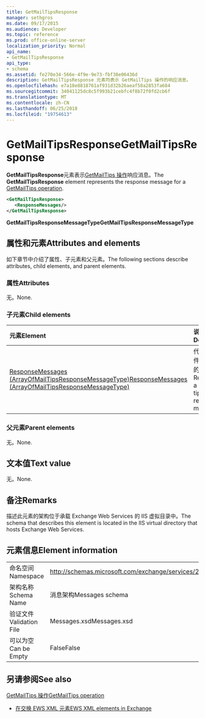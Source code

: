 ```yaml
---
title: GetMailTipsResponse
manager: sethgros
ms.date: 09/17/2015
ms.audience: Developer
ms.topic: reference
ms.prod: office-online-server
localization_priority: Normal
api_name:
- GetMailTipsResponse
api_type:
- schema
ms.assetid: fe270e34-566e-4f9e-9e73-fbf38e06436d
description: GetMailTipsResponse 元素均表示 GetMailTips 操作的响应消息。
ms.openlocfilehash: e7a18e8818761af931d32b26aeaf58a2853fa684
ms.sourcegitcommit: 34041125dc8c5f993b21cebfc4f8b72f0fd2cb6f
ms.translationtype: MT
ms.contentlocale: zh-CN
ms.lasthandoff: 06/25/2018
ms.locfileid: "19754613"
---
```

# <a name="getmailtipsresponse"></a><span data-ttu-id="94a32-103">GetMailTipsResponse</span><span class="sxs-lookup"><span data-stu-id="94a32-103">GetMailTipsResponse</span></span>

<span data-ttu-id="94a32-104">**GetMailTipsResponse**元素表示[GetMailTips 操作](getmailtips-operation.md)响应消息。</span><span class="sxs-lookup"><span data-stu-id="94a32-104">The **GetMailTipsResponse** element represents the response message for a [GetMailTips operation](getmailtips-operation.md).</span></span>
  
```XML
<GetMailTipsResponse>
   <ResponseMessages/>
</GetMailTipsResponse>
```

 <span data-ttu-id="94a32-105">**GetMailTipsResponseMessageType**</span><span class="sxs-lookup"><span data-stu-id="94a32-105">**GetMailTipsResponseMessageType**</span></span>
## <a name="attributes-and-elements"></a><span data-ttu-id="94a32-106">属性和元素</span><span class="sxs-lookup"><span data-stu-id="94a32-106">Attributes and elements</span></span>

<span data-ttu-id="94a32-107">如下章节中介绍了属性、子元素和父元素。</span><span class="sxs-lookup"><span data-stu-id="94a32-107">The following sections describe attributes, child elements, and parent elements.</span></span>
  
### <a name="attributes"></a><span data-ttu-id="94a32-108">属性</span><span class="sxs-lookup"><span data-stu-id="94a32-108">Attributes</span></span>

<span data-ttu-id="94a32-109">无。</span><span class="sxs-lookup"><span data-stu-id="94a32-109">None.</span></span>
  
### <a name="child-elements"></a><span data-ttu-id="94a32-110">子元素</span><span class="sxs-lookup"><span data-stu-id="94a32-110">Child elements</span></span>

|<span data-ttu-id="94a32-111">**元素**</span><span class="sxs-lookup"><span data-stu-id="94a32-111">**Element**</span></span>|<span data-ttu-id="94a32-112">**说明**</span><span class="sxs-lookup"><span data-stu-id="94a32-112">**Description**</span></span>|
|:-----|:-----|
|[<span data-ttu-id="94a32-113">ResponseMessages (ArrayOfMailTipsResponseMessageType)</span><span class="sxs-lookup"><span data-stu-id="94a32-113">ResponseMessages (ArrayOfMailTipsResponseMessageType)</span></span>](responsemessages-arrayofmailtipsresponsemessagetype.md) <br/> |<span data-ttu-id="94a32-114">代表一个邮件提示响应的列表。</span><span class="sxs-lookup"><span data-stu-id="94a32-114">Represents a list of mail tips response messages.</span></span>  <br/> |
   
### <a name="parent-elements"></a><span data-ttu-id="94a32-115">父元素</span><span class="sxs-lookup"><span data-stu-id="94a32-115">Parent elements</span></span>

<span data-ttu-id="94a32-116">无。</span><span class="sxs-lookup"><span data-stu-id="94a32-116">None.</span></span>
  
## <a name="text-value"></a><span data-ttu-id="94a32-117">文本值</span><span class="sxs-lookup"><span data-stu-id="94a32-117">Text value</span></span>

<span data-ttu-id="94a32-118">无。</span><span class="sxs-lookup"><span data-stu-id="94a32-118">None.</span></span>
  
## <a name="remarks"></a><span data-ttu-id="94a32-119">备注</span><span class="sxs-lookup"><span data-stu-id="94a32-119">Remarks</span></span>

<span data-ttu-id="94a32-120">描述此元素的架构位于承载 Exchange Web Services 的 IIS 虚拟目录中。</span><span class="sxs-lookup"><span data-stu-id="94a32-120">The schema that describes this element is located in the IIS virtual directory that hosts Exchange Web Services.</span></span>
  
## <a name="element-information"></a><span data-ttu-id="94a32-121">元素信息</span><span class="sxs-lookup"><span data-stu-id="94a32-121">Element information</span></span>

|||
|:-----|:-----|
|<span data-ttu-id="94a32-122">命名空间</span><span class="sxs-lookup"><span data-stu-id="94a32-122">Namespace</span></span>  <br/> |http://schemas.microsoft.com/exchange/services/2006/messages  <br/> |
|<span data-ttu-id="94a32-123">架构名称</span><span class="sxs-lookup"><span data-stu-id="94a32-123">Schema Name</span></span>  <br/> |<span data-ttu-id="94a32-124">消息架构</span><span class="sxs-lookup"><span data-stu-id="94a32-124">Messages schema</span></span>  <br/> |
|<span data-ttu-id="94a32-125">验证文件</span><span class="sxs-lookup"><span data-stu-id="94a32-125">Validation File</span></span>  <br/> |<span data-ttu-id="94a32-126">Messages.xsd</span><span class="sxs-lookup"><span data-stu-id="94a32-126">Messages.xsd</span></span>  <br/> |
|<span data-ttu-id="94a32-127">可以为空</span><span class="sxs-lookup"><span data-stu-id="94a32-127">Can be Empty</span></span>  <br/> |<span data-ttu-id="94a32-128">False</span><span class="sxs-lookup"><span data-stu-id="94a32-128">False</span></span>  <br/> |
   
## <a name="see-also"></a><span data-ttu-id="94a32-129">另请参阅</span><span class="sxs-lookup"><span data-stu-id="94a32-129">See also</span></span>



[<span data-ttu-id="94a32-130">GetMailTips 操作</span><span class="sxs-lookup"><span data-stu-id="94a32-130">GetMailTips operation</span></span>](getmailtips-operation.md)


- [<span data-ttu-id="94a32-131">在交换 EWS XML 元素</span><span class="sxs-lookup"><span data-stu-id="94a32-131">EWS XML elements in Exchange</span></span>](ews-xml-elements-in-exchange.md)

